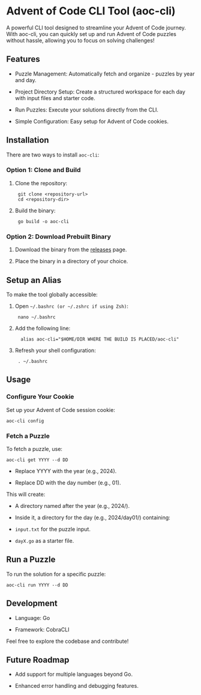 # Advent of Code CLI Tool (aoc-cli)

A powerful CLI tool designed to streamline your Advent of Code journey. With aoc-cli, you can quickly set up and run Advent of Code puzzles without hassle, allowing you to focus on solving challenges!

  
  

## Features

- Puzzle Management: Automatically fetch and organize - puzzles by year and day.

- Project Directory Setup: Create a structured workspace for each day with input files and starter code.

- Run Puzzles: Execute your solutions directly from the CLI.

- Simple Configuration: Easy setup for Advent of Code cookies.

  

## Installation

  

There are two ways to install `aoc-cli`:

### Option 1: Clone and Build

1. Clone the repository:

		git clone <repository-url> 
		cd <repository-dir> 

3. Build the binary:

		go build -o aoc-cli

### Option 2: Download Prebuilt Binary

1. Download the binary from the [releases](https://github.com/Nabhdeep/aoc-cli/releases/tag/v0.0.1) page.

2. Place the binary in a directory of your choice.

  
  

## Setup an Alias

To make the tool globally accessible:

1. Open `~/.bashrc (or ~/.zshrc if using Zsh)`:

		nano ~/.bashrc

2. Add the following line:

		 alias aoc-cli="$HOME/DIR WHERE THE BUILD IS PLACED/aoc-cli" 

4. Refresh your shell configuration:
	
		. ~/.bashrc

  

## Usage

### Configure Your Cookie

Set up your Advent of Code session cookie:

	aoc-cli config

### Fetch a Puzzle

To fetch a puzzle, use:

	aoc-cli get YYYY --d DD

- Replace YYYY with the year (e.g., 2024).

- Replace DD with the day number (e.g., 01).

This will create:

- A directory named after the year (e.g., 2024/).

- Inside it, a directory for the day (e.g., 2024/day01/) containing:

- `input.txt` for the puzzle input.

- `dayX.go` as a starter file.

  

## Run a Puzzle

To run the solution for a specific puzzle:

	aoc-cli run YYYY --d DD

  

## Development

- Language: Go

- Framework: CobraCLI

Feel free to explore the codebase and contribute!

  

## Future Roadmap

- Add support for multiple languages beyond Go.

- Enhanced error handling and debugging features.